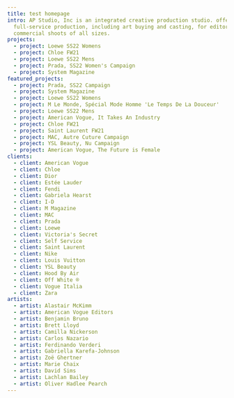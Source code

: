 ```yaml
---
title: test homepage
intro: AP Studio, Inc is an integrated creative production studio. offering
  full-service production, including art buying and casting, for editorial and
  commercial shoots of all sizes.
projects:
  - project: Loewe SS22 Womens
  - project: Chloe FW21
  - project: Loewe SS22 Mens
  - project: Prada, SS22 Women's Campaign
  - project: System Magazine
featured_projects:
  - project: Prada, SS22 Campaign
  - project: System Magazine
  - project: Loewe SS22 Womens
  - project: M Le Monde, Spécial Mode Homme 'Le Temps De La Douceur'
  - project: Loewe SS22 Mens
  - project: American Vogue, It Takes An Industry
  - project: Chloe FW21
  - project: Saint Laurent FW21
  - project: MAC, Autre Cuture Campaign
  - project: YSL Beauty, Nu Campaign
  - project: American Vogue, The Future is Female
clients:
  - client: American Vogue
  - client: Chloe
  - client: Dior
  - client: Estée Lauder
  - client: Fendi
  - client: Gabriela Hearst
  - client: I-D
  - client: M Magazine
  - client: MAC
  - client: Prada
  - client: Loewe
  - client: Victoria's Secret
  - client: Self Service
  - client: Saint Laurent
  - client: Nike
  - client: Louis Vuitton
  - client: YSL Beauty
  - client: Hood By Air
  - client: Off White ®
  - client: Vogue Italia
  - client: Zara
artists:
  - artist: Alastair McKimm
  - artist: American Vogue Editors
  - artist: Benjamin Bruno
  - artist: Brett Lloyd
  - artist: Camilla Nickerson
  - artist: Carlos Nazario
  - artist: Ferdinando Verderi
  - artist: Gabriella Karefa-Johnson
  - artist: Zoë Ghertner
  - artist: Marie Chaix
  - artist: David Sims
  - artist: Lachlan Bailey
  - artist: Oliver Hadlee Pearch
---
```

